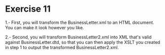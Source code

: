 # Exercise 11

1.- First, you will transform the BusinessLetter.xml to an HTML document. You can make it look however you like.

2.- Second, you will transform BusinessLetter2.xml into XML that's valid against BusinessLetter.dtd, so that you can then apply the XSLT you created in step 1 to output the transformed BusinessLetter2.xml.
